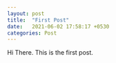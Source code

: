 ```yaml
---
layout: post
title:  "First Post"
date:   2021-06-02 17:58:17 +0530
categories: Post
---
```


Hi There. This is the first post.